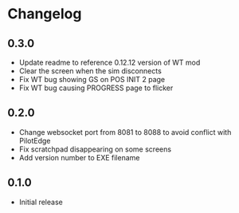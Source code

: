 # Changelog
## 0.3.0
* Update readme to reference 0.12.12 version of WT mod
* Clear the screen when the sim disconnects
* Fix WT bug showing GS on POS INIT 2 page
* Fix WT bug causing PROGRESS page to flicker
  
## 0.2.0
* Change websocket port from 8081 to 8088 to avoid conflict with PilotEdge
* Fix scratchpad disappearing on some screens
* Add version number to EXE filename
  
## 0.1.0
* Initial release
